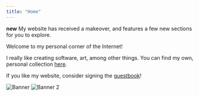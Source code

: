 ```yaml
---
title: "Home"
---
```


**new** My website has received a makeover, and features a few new sections for you to explore.

Welcome to my personal corner of the Internet!

I really like creating software, art, among other things. You can find my own, personal collection [here](/art).

If you like my website, consider signing the [guestbook](/guestbook)!

![Banner](/banner.webp)
![Banner 2](/banner2.webp)
